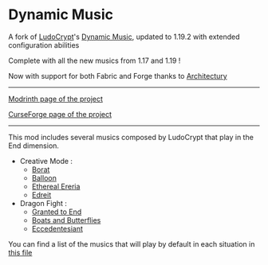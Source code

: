 # Dynamic Music

A fork of [LudoCrypt](https://github.com/LudoCrypt)'s [Dynamic Music](https://github.com/LudoCrypt/Dynamic-Music), updated to 1.19.2 with extended configuration abilities

Complete with all the new musics from 1.17 and 1.19 !

Now with support for both Fabric and Forge thanks to [Architectury](https://github.com/architectury/architectury-api)

---

[Modrinth page of the project](https://modrinth.com/mod/dynamic-music-updated)

[CurseForge page of the project](https://www.curseforge.com/minecraft/mc-mods/dynamic-music-updated)

---

This mod includes several musics composed by LudoCrypt that play in the End dimension.
 - Creative Mode :
   - [Borat](https://ludocrypt.bandcamp.com/track/borat)
   - [Balloon](https://ludocrypt.bandcamp.com/track/balloon)
   - [Ethereal Ereria](https://ludocrypt.bandcamp.com/track/ethereal-ereria)
   - [Edreit](https://ludocrypt.bandcamp.com/track/edreit)
 - Dragon Fight :
   - [Granted to End](https://ludocrypt.bandcamp.com/track/granted-to-end)
   - [Boats and Butterflies](https://ludocrypt.bandcamp.com/track/boats-and-butterflies)
   - [Eccedentesiant](https://ludocrypt.bandcamp.com/track/eccedentesiast)

You can find a list of the musics that will play by default in each situation in [this file](https://github.com/c-leri/Dynamic-Music/blob/1.19.2-architectury/OVERWORLD_MUSIC.md)
